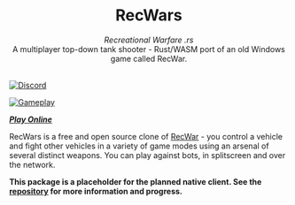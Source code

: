 <div align="center">
    <h1>RecWars</h1>
    <i>Recreational Warfare .rs</i>
    <br />
    A multiplayer top-down tank shooter - Rust/WASM port of an old Windows game called RecWar.
</div>
<br />

[![Discord](https://img.shields.io/discord/770013530593689620?label=discord)](https://discord.gg/9BQVVgV)

<!-- Note to my future OCD: The ideal image width for github is 838 pixels -->
[![Gameplay](https://raw.githubusercontent.com/martin-t/rec-wars/master/media/screenshot.jpg)](https://martin-t.gitlab.io/gitlab-pages/rec-wars/web)

_**[Play Online](https://martin-t.gitlab.io/gitlab-pages/rec-wars/web)**_

RecWars is a free and open source clone of [RecWar](#the-original-game) - you control a vehicle and fight other vehicles in a variety of game modes using an arsenal of several distinct weapons. You can play against bots, in splitscreen and over the network.

**This package is a placeholder for the planned native client. See the [repository](https://github.com/martin-t/rec-wars) for more information and progress.**

